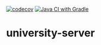 [![codecov](https://codecov.io/gh/ariiSib/university-server/branch/dev/graph/badge.svg)](https://codecov.io/gh/ariiSib/university-server)
 [![Java CI with Gradle](https://github.com/AriiSib/university-server/actions/workflows/gradle.yml/badge.svg?branch=dev)](https://github.com/AriiSib/university-server/actions/workflows/gradle.yml)
 # university-server
 
